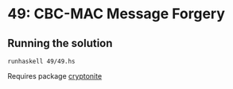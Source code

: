 # 49: CBC-MAC Message Forgery

## Running the solution

```
runhaskell 49/49.hs
```

Requires package [cryptonite](https://hackage.haskell.org/package/cryptonite)
